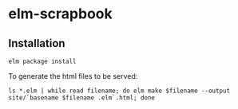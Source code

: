 # elm-scrapbook

## Installation

    elm package install

To generate the html files to be served:

    ls *.elm | while read filename; do elm make $filename --output site/`basename $filename .elm`.html; done


